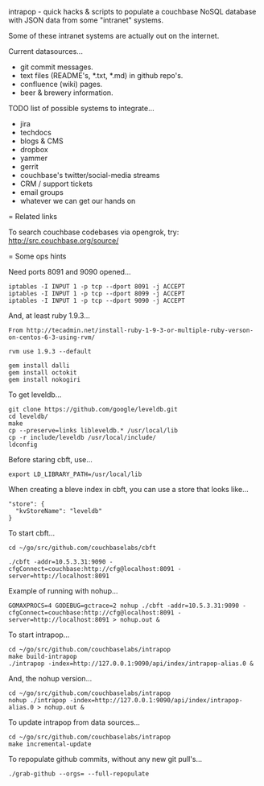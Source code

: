 intrapop - quick hacks & scripts to populate a couchbase NoSQL
database with JSON data from some "intranet" systems.

Some of these intranet systems are actually out on the internet.

Current datasources...

* git commit messages.
* text files (README's, *.txt, *.md) in github repo's.
* confluence (wiki) pages.
* beer & brewery information.

TODO list of possible systems to integrate...

* jira
* techdocs
* blogs & CMS
* dropbox
* yammer
* gerrit
* couchbase's twitter/social-media streams
* CRM / support tickets
* email groups
* whatever we can get our hands on

= Related links

To search couchbase codebases via opengrok, try: http://src.couchbase.org/source/

= Some ops hints

Need ports 8091 and 9090 opened...

    iptables -I INPUT 1 -p tcp --dport 8091 -j ACCEPT
    iptables -I INPUT 1 -p tcp --dport 8099 -j ACCEPT
    iptables -I INPUT 1 -p tcp --dport 9090 -j ACCEPT

And, at least ruby 1.9.3...

    From http://tecadmin.net/install-ruby-1-9-3-or-multiple-ruby-verson-on-centos-6-3-using-rvm/

    rvm use 1.9.3 --default

    gem install dalli
    gem install octokit
    gem install nokogiri

To get leveldb...

    git clone https://github.com/google/leveldb.git
    cd leveldb/
    make
    cp --preserve=links libleveldb.* /usr/local/lib
    cp -r include/leveldb /usr/local/include/
    ldconfig

Before staring cbft, use...

    export LD_LIBRARY_PATH=/usr/local/lib

When creating a bleve index in cbft, you can use a store that looks like...

    "store": {
      "kvStoreName": "leveldb"
    }

To start cbft...

    cd ~/go/src/github.com/couchbaselabs/cbft

    ./cbft -addr=10.5.3.31:9090 -cfgConnect=couchbase:http://cfg@localhost:8091 -server=http://localhost:8091

Example of running with nohup...

    GOMAXPROCS=4 GODEBUG=gctrace=2 nohup ./cbft -addr=10.5.3.31:9090 -cfgConnect=couchbase:http://cfg@localhost:8091 -server=http://localhost:8091 > nohup.out &

To start intrapop...

    cd ~/go/src/github.com/couchbaselabs/intrapop
    make build-intrapop
    ./intrapop -index=http://127.0.0.1:9090/api/index/intrapop-alias.0 &

And, the nohup version...

    cd ~/go/src/github.com/couchbaselabs/intrapop
    nohup ./intrapop -index=http://127.0.0.1:9090/api/index/intrapop-alias.0 > nohup.out &

To update intrapop from data sources...

    cd ~/go/src/github.com/couchbaselabs/intrapop
    make incremental-update

To repopulate github commits, without any new git pull's...

    ./grab-github --orgs= --full-repopulate
